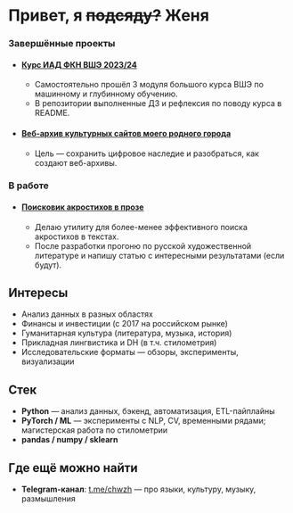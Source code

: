 # Привет, я ~~подсяду?~~ Женя



### Завершённые проекты

- #### [Курс ИАД ФКН ВШЭ 2023/24](https://github.com/zhenyacode/hse-iad)  
   - Самостоятельно прошёл 3 модуля большого курса ВШЭ по машинному и глубинному обучению.
   - В репозитории выполненные ДЗ и рефлексия по поводу курса в README.  


- #### [Веб-архив культурных сайтов моего родного города](https://github.com/zhenyacode/ui_archive)  
   - Цель — сохранить цифровое наследие и разобраться, как создают веб-архивы.  

### В работе
- #### [Поисковик акростихов в прозе](https://github.com/zhenyacode/acrofinder)
   - Делаю утилиту для более-менее эффективного поиска акростихов в текстах. 
   - После разработки прогоню по русской художественной литературе и напишу статью с интересными результатами (если будут).


## Интересы

- Анализ данных в разных областях
- Финансы и инвестиции (с 2017 на российском рынке)
- Гуманитарная культура (литература, музыка, история)
- Прикладная лингвистика и DH (в т.ч. стилометрия)
- Исследовательские форматы — обзоры, эксперименты, визуализации



## Стек

- **Python** — анализ данных, бэкенд, автоматизация, ETL-пайплайны
- **PyTorch / ML** — эксперименты с NLP, CV, временными рядами; магистерская работа по стилометрии
- **pandas / numpy / sklearn**



## Где ещё можно найти

- **Telegram-канал**: [t.me/chwzh](https://t.me/chwzh) — про языки, культуру, музыку, размышления
